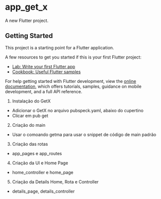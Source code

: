 # app_get_x

A new Flutter project.

## Getting Started

This project is a starting point for a Flutter application.

A few resources to get you started if this is your first Flutter project:

- [Lab: Write your first Flutter app](https://docs.flutter.dev/get-started/codelab)
- [Cookbook: Useful Flutter samples](https://docs.flutter.dev/cookbook)

For help getting started with Flutter development, view the
[online documentation](https://docs.flutter.dev/), which offers tutorials,
samples, guidance on mobile development, and a full API reference.

1. Instalação do GetX
- Adicionar o GetX no arquivo pubspeck.yaml, abaixo do cupertino
- Clicar em pub get

2. Criação do main
- Usar o comoando getma para usar o snippet de código de main padrão

3. Criação das rotas
- app_pages e app_routes

4. Criação da UI e Home Page
- home_controller e home_page
  
5. Criação da Details Home, Rota e Controller
- details_page, details_controller